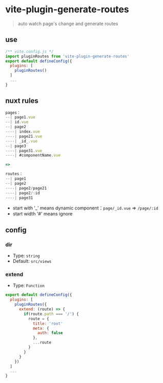# vite-plugin-generate-routes

> auto watch page's change and generate routes

## use

```js
/** vite.config.js */
import pluginRoutes from 'vite-plugin-generate-routes'
export default defineConfig({
  plugins: [
    pluginRoutes()
  ]
  ...
}
```

## nuxt rules

```js
pages：
--| page1.vue
--| id.vue
--| page2
----| index.vue
----| page21.vue
----| _id_.vue
--| page3
----| page31.vue
----| #componentName.vue

=>

routes：
--| page1
--| page2
----| page2/page21
----| page2/:id
----| page31
```

- start with '\_' means dynamic component：`page/_id.vue` => `/page/:id`
- start width '#' means ignore

## config

### dir

- Type: `string`
- Default: `src/views`

### extend

- Type: `Function`
```js
export default defineConfig({
  plugins: [
    pluginRoutes({
      extend: (route) => {
        if(route.path === '/') {
          route = {
            title: 'root'
            meta: {
              auth: false
            },
            ...route
          }
        }
      }
    })
  ]
  ...
}
```
